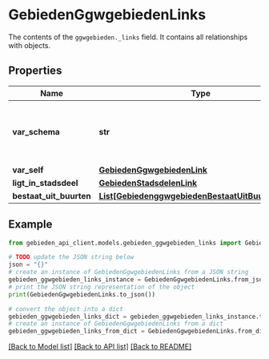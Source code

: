 # GebiedenGgwgebiedenLinks

The contents of the `ggwgebieden._links` field. It contains all relationships with objects.

## Properties

Name | Type | Description | Notes
------------ | ------------- | ------------- | -------------
**var_schema** | **str** | The schema field is exposed with every record | [readonly] 
**var_self** | [**GebiedenGgwgebiedenLink**](GebiedenGgwgebiedenLink.md) |  | 
**ligt_in_stadsdeel** | [**GebiedenStadsdelenLink**](GebiedenStadsdelenLink.md) |  | 
**bestaat_uit_buurten** | [**List[GebiedenggwgebiedenBestaatUitBuurtenM2M]**](GebiedenggwgebiedenBestaatUitBuurtenM2M.md) |  | 

## Example

```python
from gebieden_api_client.models.gebieden_ggwgebieden_links import GebiedenGgwgebiedenLinks

# TODO update the JSON string below
json = "{}"
# create an instance of GebiedenGgwgebiedenLinks from a JSON string
gebieden_ggwgebieden_links_instance = GebiedenGgwgebiedenLinks.from_json(json)
# print the JSON string representation of the object
print(GebiedenGgwgebiedenLinks.to_json())

# convert the object into a dict
gebieden_ggwgebieden_links_dict = gebieden_ggwgebieden_links_instance.to_dict()
# create an instance of GebiedenGgwgebiedenLinks from a dict
gebieden_ggwgebieden_links_from_dict = GebiedenGgwgebiedenLinks.from_dict(gebieden_ggwgebieden_links_dict)
```
[[Back to Model list]](../README.md#documentation-for-models) [[Back to API list]](../README.md#documentation-for-api-endpoints) [[Back to README]](../README.md)


